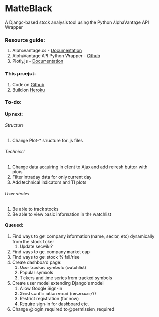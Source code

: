 # MatteBlack
A Django-based stock analysis tool using the Python AlphaVantage API Wrapper.

### Resource guide:
1. AlphaVantage.co - [Documentation](https://www.alphavantage.co/documentation/)
1. AlphaVantage API Python Wrapper - [Github](https://github.com/RomelTorres/alpha_vantage)
1. Plotly.js - [Documentation](https://plot.ly/javascript/)

### This proejct:
1. Code on [Github](https://github.com/ishaansaxena/AlphaVantage)
1. Build on [Heroku](https://matteblack.herokuapp.com)

### To-do:
#### Up next:
###### Structure
1. Change Plot-* structure for .js files
###### Technical
1. Change data acquiring in client to Ajax and add refresh button with plots.
1. Filter Intraday data for only current day
1. Add technical indicators and TI plots
###### User stories
1. Be able to track stocks
1. Be able to view basic information in the watchlist

#### Queued:
1. Find ways to get company information (name, sector, etc) dynamically from the stock ticker
    1. Update secwiki?
1. Find ways to get company market cap
1. Find ways to get stock % fall/rise
1. Create dashboard page:
    1. User tracked symbols (watchlist)
    1. Popular symbols
    1. Tickers and time series from tracked symbols
1. Create user model extending Django's model
    1. Allow Google Sign-in
    1. Send confirmation email (necessary?)
    1. Restrict registration (for now)
    1. Require sign-in for dashboard etc.
1. Change @login_required to @permission_required

